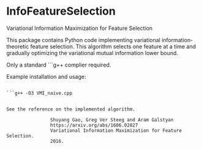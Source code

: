 InfoFeatureSelection
=====

Variational Information Maximization for Feature Selection

This package contains Python code implementing variational information-theoretic feature selection. This algorithm selects one feature at a time and gradually optimizing the variational mutual information lower bound.

Only a standard ```g++ complier required.


 
Example installation and usage:

```git clone https://github.com/BiuBiuBiLL/InfoFeatureSelection.git

```g++ -O3 VMI_naive.cpp


See the reference on the implemented algorithm.

				Shuyang Gao, Greg Ver Steeg and Aram Galstyan 
				https://arxiv.org/abs/1606.02827
				Variational Information Maximization for Feature Selection.
				2016.


				
